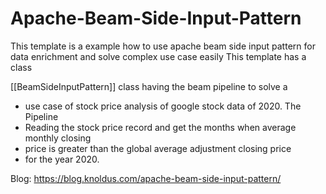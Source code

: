 # Apache-Beam-Side-Input-Pattern

This template is a example how to use apache beam side input pattern for data enrichment and solve complex use case easily
This template has a class

[[BeamSideInputPattern]] class having the beam pipeline to solve a
* use case of stock price analysis of google stock data of 2020. The Pipeline
* Reading the stock price record and get the months when average monthly closing
* price is greater than the global average adjustment closing price
* for the year 2020.

Blog: https://blog.knoldus.com/apache-beam-side-input-pattern/